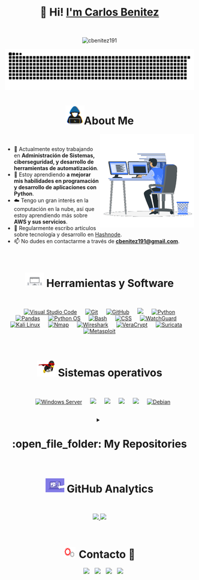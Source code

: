 <!-- Welcome profile -->
<div align="center">
<h1 align="center">👋 Hi! <a href="https://cbenitez.net">I'm Carlos Benitez</a></h1>
</div>

<!-- Profile views -->
<br>
<p align = "center">
	<img src="https://komarev.com/ghpvc/?username=cbenitez191&label=Profile%20views&color=brightgreen&style=plastic?" alt="cbenitez191" height=20px, width=140px/> 
</p>
<p align = "center">
	<img src = "https://github.com/7oSkaaa/7oSkaaa/blob/output/github-contribution-grid-snake.svg?" alt = "Snake Game"/>
</p>

<!-- About Me -->

<h1 align="center"><img src = "https://github.com/cbenitez191/cbenitez191/blob/main/img/about_me.gif?raw=true" width = 50px></picture>About Me</h1>

<picture> <img align="right" src="https://github.com/cbenitez191/cbenitez191/blob/main/img/Right_Side.gif?raw=true" width = 250px></picture>

<br>

- 🔭 Actualmente estoy trabajando en **Administración de Sistemas, ciberseguridad, y desarrollo de herramientas de automatización**.
- 🌱 Estoy aprendiendo **a mejorar mis habilidades en programación y desarrollo de aplicaciones con Python**.
- ☁️ Tengo un gran interés en la computación en la nube, así que estoy aprendiendo más sobre **AWS y sus servicios**.
- 📝 Regularmente escribo artículos sobre tecnología y desarrollo en [Hashnode](https://cbenitez.net/blog).
- 📫 No dudes en contactarme a través de **cbenitez191@gmail.com**.

<br>

<!-- Herrramientas y software -->

<h1 align="center"><picture> <img src = "https://github.com/cbenitez191/cbenitez191/blob/main/img/5xDL.gif?raw=true" width = 50px>  </picture> Herramientas y Software</h1>
 <br>
 
<p align="center">
  &emsp;
    <a href="https://code.visualstudio.com/">
    <img src="https://img.shields.io/badge/Visual%20Studio%20Code-%23007ACC.svg?style=plastic&logo=visual-studio-code&logoColor=white" alt="Visual Studio Code"></a>
  &emsp;
    <a href="#"><img alt="Git" src="https://img.shields.io/badge/Git%20-%23F05033.svg?style=plastic&logo=git&logoColor=white"></a>
  &emsp;
    <a href="#"><img alt="GitHub" src="https://img.shields.io/badge/github-%23181717.svg?style=plastic&logo=github&logoColor=white"></a>
  &emsp;
    <a href="#"><img src="https://img.shields.io/badge/mysql-%234479A1.svg?&style=plastic&logo=mysql&logoColor=white"/></a>
  &emsp;
    <a href="https://www.python.org/">
    <img alt="Python" src="https://img.shields.io/badge/Python-%233B77A0.svg?style=plastic&logo=python&logoColor=white"></a>
  &emsp;
    <a href="https://pandas.pydata.org/">
    <img src="https://img.shields.io/badge/Pandas-%230A8E3D.svg?style=plastic&logo=pandas&logoColor=white" alt="Pandas"></a>
  &emsp;
    <a href="https://docs.python.org/3/library/os.html">
    <img src="https://img.shields.io/badge/Python%20OS-%234B8BBE.svg?style=plastic&logo=python&logoColor=white" alt="Python OS"></a>
  &emsp;
    <a href="https://www.gnu.org/software/bash/">
    <img alt="Bash" src="https://img.shields.io/badge/Bash-%234EAA27.svg?style=plastic&logo=gnu-bash&logoColor=white"></a> 
  &emsp;
    <a href="https://www.w3.org/Style/CSS/">
    <img alt="CSS" src="https://img.shields.io/badge/CSS-%231572B6.svg?style=plastic&logo=css3&logoColor=white"></a>
  &emsp;
    <a href="https://www.watchguard.com/">
    <img src="https://img.shields.io/badge/WatchGuard-%23D92D2A.svg?style=plastic&logo=watchguard&logoColor=white" alt="WatchGuard"></a>
  &emsp;	
    <a href="https://www.kali.org/">
    <img alt="Kali Linux" src="https://img.shields.io/badge/Kali%20Linux-%231E9B5D.svg?style=plastic&logo=kali-linux&logoColor=white"></a>
  &emsp;
    <a href="https://nmap.org/">
    <img alt="Nmap" src="https://img.shields.io/badge/Nmap-%23F6F22D.svg?style=plastic&logo=nmap&logoColor=black"></a>
  &emsp;
     <a href="https://www.wireshark.org/">
    <img alt="Wireshark" src="https://img.shields.io/badge/Wireshark-%232C5C93.svg?style=plastic&logo=wireshark&logoColor=white"></a>
  &emsp;
     <a href="https://www.veracrypt.fr/en/Home.html">
    <img alt="VeraCrypt" src="https://img.shields.io/badge/VeraCrypt-%233D5B9A.svg?style=plastic&logo=veracrypt&logoColor=white"></a>
  &emsp;
     <a href="https://suricata-ids.org/">
    <img alt="Suricata" src="https://img.shields.io/badge/Suricata-%23B22B27.svg?style=plastic&logo=suricata&logoColor=white"></a>
  &emsp;
     <a href="https://www.metasploit.com/">
    <img alt="Metasploit" src="https://img.shields.io/badge/Metasploit-%23000C0C.svg?style=plastic&logo=metasploit&logoColor=white"></a>
  
</p>
<br>

<!-- Sistemas Operativos -->

 <h1 align="center"><picture> <img src = "https://github.com/cbenitez191/cbenitez191/blob/main/img/OS.gif?raw=true" width = 50px>  </picture> Sistemas operativos</h1>
 <br>
 
<p align="center">
  &emsp;
    <a href="https://www.microsoft.com/en-us/windows-server">
    <img src="https://img.shields.io/badge/Windows%20Server-0078D4?style=plastic&logo=microsoft&logoColor=white" alt="Windows Server"></a>
  &emsp;
    <a href="#"><img src="https://img.shields.io/badge/Windows-0078D6?style=plastic&logo=windows&logoColor=white"></a>
  &emsp;
    <a href="#"><img src="https://img.shields.io/badge/Ubuntu-E95420?style=plastic&logo=ubuntu&logoColor=white"></a>
  &emsp;
    <a href="#"><img src="https://img.shields.io/badge/pop!_os-%2348B9C7.svg?style=plastic&&logo=pop!_os&logoColor=white" /></a>
  &emsp;
    <a href="#"><img src="https://img.shields.io/badge/manjaro-%2335BF5C.svg?&style=plastic&logo=manjaro&logoColor=white" /></a>
  &emsp;
    <a href="https://www.debian.org/">
    <img src="https://img.shields.io/badge/Debian-A81D24?style=plastic&logo=debian&logoColor=white" alt="Debian"></a>
</p>
<br>

<!-- Listado repositorios -->

<details align="center"><summary><h1> :open_file_folder: My Repositories</h1></summary>

----
	
<div>
  <p align="center">
	<a href="https://github.com/cbenitez191/Administracion-servidores-windows">
    		<img src="https://github-readme-stats.vercel.app/api/pin/?username=cbenitez191&repo=Administracion-servidores-windows&theme=tokyonight" alt="GitHub Stats"  />
    	</a>
	<a href="https://github.com/cbenitez191/Recopilacion-de-recursos-Pentesting">
      		<img src="https://github-readme-stats.vercel.app/api/pin/?username=cbenitez191&repo=Recopilacion-de-recursos-Pentesting&theme=tokyonight" aalt="GitHub Stats" />
    	</a>
    	<a href="https://github.com/cbenitez191/Aprendinedo_Python">
      		<img src="https://github-readme-stats.vercel.app/api/pin/?username=cbenitez191&repo=Aprendinedo_Python&theme=tokyonight" alt="GitHub Stats" />
    	</a>
    	<a href="https://github.com/cbenitez191/Generador-password-python">
      		<img src="https://github-readme-stats.vercel.app/api/pin/?username=cbenitez191&repo=Generador-password-python&theme=tokyonight" />
    	</a>
    	<a href="https://github.com/cbenitez191/Comprobar-directorio-Linux">
      		<img src="https://github-readme-stats.vercel.app/api/pin/?username=cbenitez191&repo=Comprobar-directorio-Linux&theme=tokyonight" alt="GitHub Stats" />
    	</a>
	<a href="https://github.com/cbenitez191/Layout">
      		<img src="https://github-readme-stats.vercel.app/api/pin/?username=cbenitez191&repo=Layout&theme=tokyonight" alt="GitHub Stats" />
    	</a>
	<a href="https://github.com/cbenitez191/cbenitez191">
      		<img src="https://github-readme-stats.vercel.app/api/pin/?username=cbenitez191&repo=cbenitez191&theme=tokyonight" alt="GitHub Stats" />
    	</a>
	
  </p>
</div>
</details>
<br>

<!-- Métricas -->
<h1 align="center"><picture> <img src = "https://github.com/cbenitez191/cbenitez191/blob/main/img/74pZ.gif?raw=true" width = 50px>  </picture>GitHub Analytics</h1>
 <br>

<p align="center">
<a href="https://github.com/cbenitez191">
  <img height="180em" src="https://github-readme-stats-eight-theta.vercel.app/api?username=cbenitez191&show_icons=true&theme=algolia&include_all_commits=true&count_private=true"/>
  <img height="180em" src="https://github-readme-stats-eight-theta.vercel.app/api/top-langs/?username=cbenitez191&layout=compact&langs_count=8&theme=algolia"/>
</a>
</p>

<!-- Redes sociales -->

<br>
<h1 align="center" > <img src="https://github.com/cbenitez191/cbenitez191/blob/main/img/SEuy.gif?raw=true" width="30" height="30" style="margin-right: 10px;">Contacto 🤝 </h1>
<p align="center">
 <div align="center"  class="icons-social" style="margin-left: 10px;">
        <a style="margin-left: 10px;"  target="_blank" href="https://www.linkedin.com/in/cbenitez191">
			<img src="https://img.icons8.com/doodle/40/000000/linkedin--v2.png"></a>
        <a style="margin-left: 10px;" target="_blank" href="https://github.com/cbenitez191">
		<img src="https://img.icons8.com/doodle/40/000000/github--v1.png"></a>
        <a style="margin-left: 10px;" target="_blank" href="https://twitter.com">
			<img src="https://img.icons8.com/doodle/1x/twitter-squared--v2.png" ></a>
		<a style="margin-left: 10px;" target="_blank" href="https://youtube.com/aristidevs?sub_confirmation=1">
				<img src="https://img.icons8.com/doodle/1x/youtube--v2.png" ></a>
      </div>
</p>
